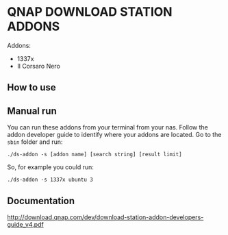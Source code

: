 QNAP DOWNLOAD STATION ADDONS
============================

Addons:
- 1337x
- Il Corsaro Nero


How to use
----------


Manual run
----------
You can run these addons from your terminal from your nas. Follow the addon developer guide to identify where your addons are located. Go to the `sbin` folder and run:

    ./ds-addon -s [addon name] [search string] [result limit]

So, for example you could run:

    ./ds-addon -s 1337x ubuntu 3


Documentation
--------------
http://download.qnap.com/dev/download-station-addon-developers-guide_v4.pdf

